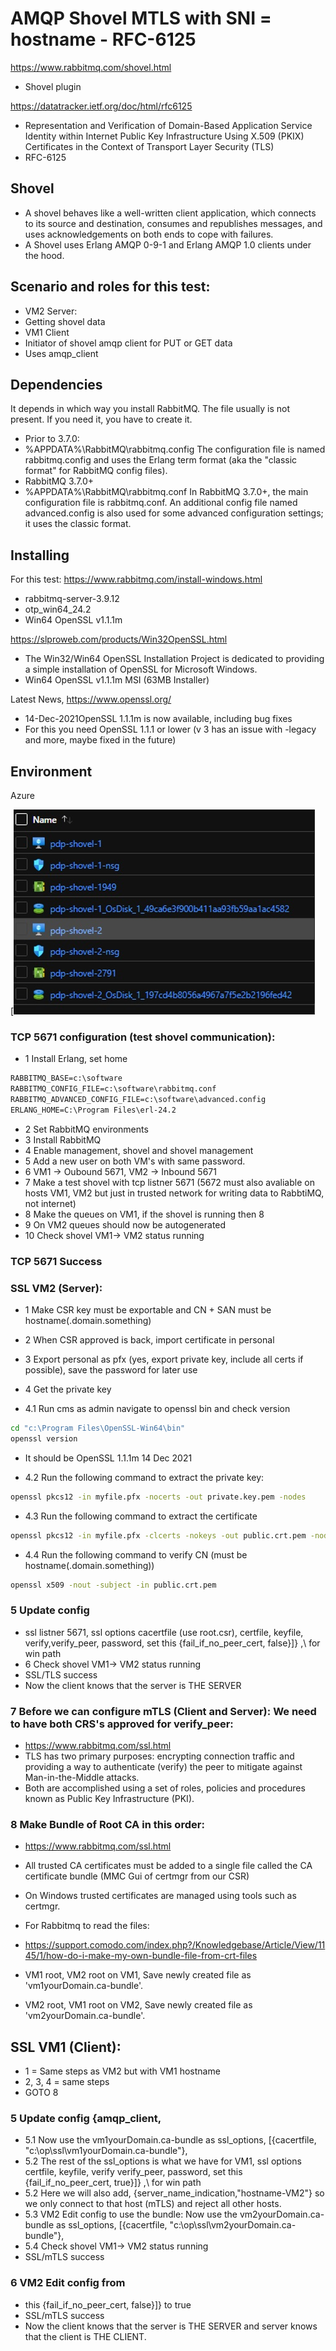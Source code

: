 # AMQP Shovel MTLS  with SNI = hostname - RFC-6125

https://www.rabbitmq.com/shovel.html
* Shovel plugin

https://datatracker.ietf.org/doc/html/rfc6125
* Representation and Verification of Domain-Based Application Service
Identity within Internet Public Key Infrastructure Using X.509 (PKIX)
Certificates in the Context of Transport Layer Security (TLS)
* RFC-6125


## Shovel
* A shovel behaves like a well-written client application, which connects to its source and destination, 
  consumes and republishes messages, and uses acknowledgements on both ends to cope with failures.
* A Shovel uses Erlang AMQP 0-9-1 and Erlang AMQP 1.0 clients under the hood.

## Scenario and roles for this test:
* VM2 Server:
* Getting shovel data
* VM1 Client
* Initiator of shovel amqp client for PUT or GET data
* Uses amqp_client

## Dependencies
It depends in which way you install RabbitMQ. 
The file usually is not present. If you need it, you have to create it.
* Prior to 3.7.0:
* %APPDATA%\RabbitMQ\rabbitmq.config
The configuration file is named rabbitmq.config and uses the Erlang term format (aka the "classic format" for RabbitMQ config files).
* RabbitMQ 3.7.0+
* %APPDATA%\RabbitMQ\rabbitmq.conf
In RabbitMQ 3.7.0+, the main configuration file is rabbitmq.conf. An additional config file named advanced.config is also used for some advanced configuration settings; it uses the classic format.

## Installing
For this test:
https://www.rabbitmq.com/install-windows.html
* rabbitmq-server-3.9.12
* otp_win64_24.2
* Win64 OpenSSL v1.1.1m

https://slproweb.com/products/Win32OpenSSL.html

* The Win32/Win64 OpenSSL Installation Project is dedicated to providing a simple installation of OpenSSL for Microsoft Windows. 
* Win64 OpenSSL v1.1.1m MSI (63MB Installer)

Latest News, https://www.openssl.org/

* 14-Dec-2021OpenSSL 1.1.1m is now available, including bug fixes
* For this you need OpenSSL 1.1.1 or lower (v 3 has an issue with -legacy and more, maybe fixed in the future)

## Environment
Azure

[![Screenshot](https://github.com/spawnmarvel/quickguides/blob/main/amqp/2_images_readme/azure_vm.jpg)




### TCP 5671 configuration (test shovel communication):

* 1 Install Erlang, set home
```cmd
RABBITMQ_BASE=c:\software
RABBITMQ_CONFIG_FILE=c:\software\rabbitmq.conf
RABBITMQ_ADVANCED_CONFIG_FILE=c:\software\advanced.config
ERLANG_HOME=C:\Program Files\erl-24.2
```

* 2 Set RabbitMQ environments
* 3 Install RabbitMQ
* 4 Enable management, shovel and shovel management
* 5 Add a new user on both VM's with same password.
* 6 VM1 -> Oubound 5671, VM2 -> Inbound 5671
* 7 Make a test shovel with tcp listner 5671 (5672 must also avaliable on hosts VM1, VM2 but just in trusted network for writing data to RabbtiMQ, not internet)
* 8 Make the queues on VM1, if the shovel is running then 8
* 9 On VM2 queues should now be autogenerated
* 10 Check shovel VM1-> VM2 status running

### TCP 5671 Success

### SSL VM2 (Server):
* 1 Make CSR key must be exportable and CN + SAN must be hostname(.domain.something)
* 2 When CSR approved is back, import certificate in personal
* 3 Export personal as pfx (yes, export private key, include all certs if possible), save the password for later use
* 4 Get the private key

* 4.1 Run cms as admin navigate to openssl bin and check version
```cmd
cd "c:\Program Files\OpenSSL-Win64\bin"
openssl version
```
* It should be OpenSSL 1.1.1m 14 Dec 2021

* 4.2 Run the following command to extract the private key:
```cmd
openssl pkcs12 -in myfile.pfx -nocerts -out private.key.pem -nodes
```
* 4.3 Run the following command to extract the certificate
```cmd
openssl pkcs12 -in myfile.pfx -clcerts -nokeys -out public.crt.pem -nodes
```
* 4.4 Run the following command to verify CN (must be hostname(.domain.something))
```cmd
openssl x509 -nout -subject -in public.crt.pem
```
### 5 Update config
* ssl listner 5671, ssl options cacertfile (use root.csr), certfile, keyfile, verify,verify_peer, password, set this {fail_if_no_peer_cert, false}]} ,\\ for win path
* 6 Check shovel VM1-> VM2 status running
* SSL/TLS success
* Now the client knows that the server is THE SERVER

### 7 Before we can configure mTLS (Client and Server): We need to have both CRS's approved for verify_peer:
* https://www.rabbitmq.com/ssl.html
* TLS has two primary purposes: encrypting connection traffic and providing a way to authenticate (verify) the peer to mitigate against Man-in-the-Middle attacks. 
* Both are  accomplished using a set of roles, policies and procedures known as Public Key Infrastructure (PKI).

### 8 Make Bundle of Root CA in this order:
* https://www.rabbitmq.com/ssl.html
* All trusted CA certificates must be added to a single file called the CA certificate bundle (MMC Gui of certmgr from our CSR)
* On Windows trusted certificates are managed using tools such as certmgr.
* For Rabbitmq to read the files:

* https://support.comodo.com/index.php?/Knowledgebase/Article/View/1145/1/how-do-i-make-my-own-bundle-file-from-crt-files
* VM1 root, VM2 root on VM1, Save newly created file as 'vm1yourDomain.ca-bundle'.
* VM2 root, VM1 root on VM2, Save newly created file as 'vm2yourDomain.ca-bundle'.


## SSL VM1 (Client):
* 1 = Same steps as VM2 but with VM1 hostname
* 2, 3, 4 = same steps
* GOTO 8

### 5 Update config {amqp_client,
* 5.1 Now use the vm1yourDomain.ca-bundle as ssl_options, [{cacertfile, "c:\\op\ssl\\vm1yourDomain.ca-bundle"},
* 5.2 The rest of the ssl_options is what we have for VM1, ssl options certfile, keyfile, verify  verify_peer, password, set this {fail_if_no_peer_cert, true}]} ,\\ for win path
* 5.2 Here we will also add, {server_name_indication,"hostname-VM2"} so we only connect to that host (mTLS) and reject all other hosts.
* 5.3 VM2 Edit config to use the bundle: Now use the vm2yourDomain.ca-bundle as ssl_options, [{cacertfile, "c:\\op\ssl\\vm2yourDomain.ca-bundle"},
* 5.4 Check shovel VM1-> VM2 status running
* SSL/mTLS success

### 6 VM2 Edit config from
* this {fail_if_no_peer_cert, false}]} to true
* SSL/mTLS success
* Now the client knows that the server is THE SERVER and server knows that the client is THE CLIENT.





 
